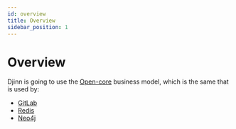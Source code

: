 ```yaml
---
id: overview
title: Overview
sidebar_position: 1
---
```


# Overview
Djinn is going to use the [Open-core](https://en.wikipedia.org/wiki/Open-core_model) business model, which is the same that is used by:
- [GitLab](https://about.gitlab.com/)
- [Redis](https://redis.io/)
- [Neo4j](https://neo4j.com/)